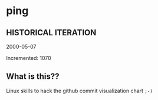# ping

## HISTORICAL ITERATION
2000-05-07

Incremented: 1070

## What is this?? 
Linux skills to hack the github commit visualization chart `;-)`
